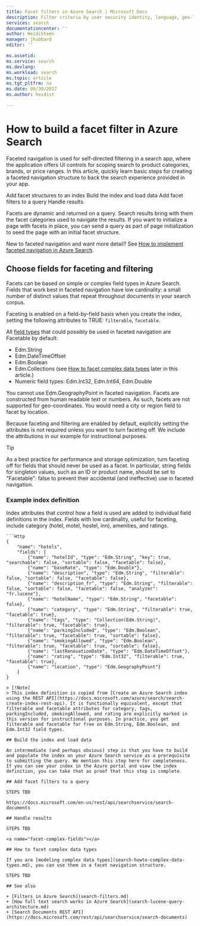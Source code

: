 ```yaml
---
title: Facet filters in Azure Search | Microsoft Docs
description: Filter criteria by user security identity, language, geo-location, or numeric values to reduce search results on queries in Azure Search, a hosted cloud search service on Microsoft Azure.
services: search
documentationcenter: ''
author: HeidiSteen
manager: jhubbard
editor: ''

ms.assetid: 
ms.service: search
ms.devlang: 
ms.workload: search
ms.topic: article
ms.tgt_pltfrm: na
ms.date: 09/30/2017
ms.author: heidist

---
```


# How to build a facet filter in Azure Search 

Faceted navigation is used for self-directed filtering in a search app, where the application offers UI controls for scoping search to product categories, brands, or price ranges. In this article, quickly learn basic steps for creating a faceted navigation structure to back the search experience provided in your app. 

Add facet structures to an index
Build the index and load data
Add facet filters to a query
Handle results

Facets are dynamic and returned on a query. Search results bring with them the facet categories used to navigate the results. If you want to initialize a page with facets in place, you can send a query as part of page initialization to seed the page with an initial facet structure.

New to faceted navigation and want more detail? See [How to implement faceted navigation in Azure Search](search-faceted-navigation.md).

## Choose fields for faceting and filtering

Facets can be based on simple or complex field types in Azure Search. Fields that work best in faceted navigation have low cardinality: a small number of distinct values that repeat throughout documents in your search corpus.

Faceting is enabled on a field-by-field basis when you create the index, setting the following attributes to TRUE: `filterable`, `facetable`.

All [field types](https://docs.microsoft.com/rest/api/searchservice/supported-data-types) that could possibly be used in faceted navigation are Facetable by default:

+ Edm.String
+ Edm.DateTimeOffset
+ Edm.Boolean
+ Edm.Collections (see [How to facet complex data types](#facet-complex-fields) later in this article.)
+ Numeric field types: Edm.Int32, Edm.Int64, Edm.Double

You cannot use Edm.GeographyPoint in faceted navigation. Facets are constructed from human readable text or numbers. As such, facets are not supported for geo-coordinates. You would need a city or region field to facet by location.

Because faceting and filtering are enabled by default, explicitly setting the attributes is not required unless you want to turn faceting off. We include the attributions in our example for instructional purposes.

> [!Tip]
> As a best practice for performance and storage optimization, turn faceting off for fields that should never be used as a facet. In particular, string fields for singleton values, such as an ID or product name, should be set to "Facetable": false to prevent their accidental (and ineffective) use in faceted navigation.

### Example index definition

Index attributes that control how a field is used are added to individual field definitions in the index. Fields with low cardinality, useful for faceting, include category (hotel, motel, hostel, inn), amenities, and ratings. 

    ```Http
    {
        "name": "hotels",  
        "fields": [
            {"name": "hotelId", "type": "Edm.String", "key": true, "searchable": false, "sortable": false, "facetable": false},
            {"name": "baseRate", "type": "Edm.Double"},
            {"name": "description", "type": "Edm.String", "filterable": false, "sortable": false, "facetable": false},
            {"name": "description_fr", "type": "Edm.String", "filterable": false, "sortable": false, "facetable": false, "analyzer": "fr.lucene"},
            {"name": "hotelName", "type": "Edm.String", "facetable": false},
            {"name": "category", "type": "Edm.String", "filterable": true, "facetable": true},
            {"name": "tags", "type": "Collection(Edm.String)", "filterable": true, "facetable": true},
            {"name": "parkingIncluded", "type": "Edm.Boolean",  "filterable": true, "facetable": true, "sortable": false},
            {"name": "smokingAllowed", "type": "Edm.Boolean", "filterable": true, "facetable": true, "sortable": false},
            {"name": "lastRenovationDate", "type": "Edm.DateTimeOffset"},
            {"name": "rating", "type": "Edm.Int32", "filterable": true, "facetable": true},
            {"name": "location", "type": "Edm.GeographyPoint"}
        ]
    }
```
> [!Note]
> This index definition is copied from [Create an Azure Search index using the REST API](https://docs.microsoft.com/azure/search/search-create-index-rest-api). It is functionally equivalent, except that filterable and facetable attributes for category, tags, parkingIncluded, smokingAllowed, and rating are explicitly marked in this version for instructional purposes. In practice, you get filterable and facetable for free on Edm.String, Edm.Boolean, and Edm.Int32 field types.

## Build the index and load data

An intermediate (and perhaps obvious) step is that you have to build and populate the index on your Azure Search service as a prerequisite to submitting the query. We mention this step here for completeness. If you can see your index in the Azure portal and view the index definition, you can take that as proof that this step is complete.

## Add facet filters to a query

STEPS TBD

https://docs.microsoft.com/en-us/rest/api/searchservice/search-documents 

## Handle results

STEPS TBD

<a name="facet-complex-fields"></a>

## How to facet complex data types

If you are [modeling complex data types](search-howto-complex-data-types.md), you can use them in a facet navigation structure.

STEPS TBD

## See also

+ [Filters in Azure Search](search-filters.md)
+ [How full text search works in Azure Search](search-lucene-query-architecture.md)
+ [Search Documents REST API](https://docs.microsoft.com/rest/api/searchservice/search-documents)

